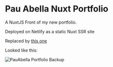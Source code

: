 # Pau Abella Nuxt Portfolio

A NuxtJS Front of my new portfolio.

Deployed on Netlify as a static Nuxt SSR site

Replaced by [this one](https://github.com/PauAbellaMolina/Pau-Portfolio-React)

Looked like this:

![PauAbella Portfolio Backup](https://github.com/PauAbellaMolina/Portfolio-Front-Nuxt/assets/62839680/1e11f779-a4e8-40ed-8010-6734a8fabee1)
